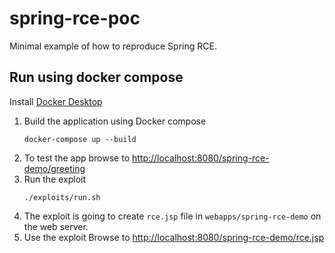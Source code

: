 # spring-rce-poc

Minimal example of how to reproduce Spring RCE.

## Run using docker compose

Install [Docker Desktop](https://www.docker.com/products/docker-desktop/)

1. Build the application using Docker compose
    ```shell
    docker-compose up --build
    ```
2. To test the app browse to [http://localhost:8080/spring-rce-demo/greeting](http://localhost:8080/spring-rce-demo/greeting)
3. Run the exploit
    ```shell
    ./exploits/run.sh
    ```
4. The exploit is going to create `rce.jsp` file in  `webapps/spring-rce-demo` on the web server.
5.  Use the exploit
Browse to [http://localhost:8080/spring-rce-demo/rce.jsp](http://localhost:8080/spring-rce-demo/rce.jsp)
